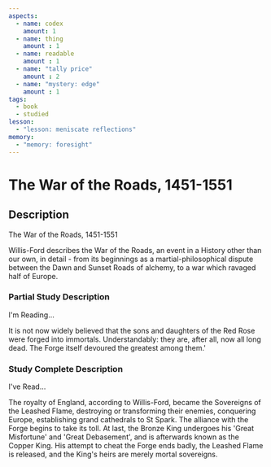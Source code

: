 ```yaml
---
aspects: 
  - name: codex
    amount: 1
  - name: thing
    amount : 1
  - name: readable
    amount : 1
  - name: "tally price"
    amount : 2
  - name: "mystery: edge"
    amount : 1
tags:
  - book
  - studied
lesson:
  - "lesson: meniscate reflections"
memory:
  - "memory: foresight"
---
```


# The War of the Roads, 1451-1551

## Description
The War of the Roads, 1451-1551

Willis-Ford describes the War of the Roads, an event in a History other than our own, in detail - from its beginnings as a martial-philosophical dispute between the Dawn and Sunset Roads of alchemy, to a war which ravaged half of Europe.
### Partial Study Description
I'm Reading...

It is not now widely believed that the sons and daughters of the Red Rose were forged into immortals. Understandably: they are, after all, now all long dead. The Forge itself devoured the greatest among them.'
### Study Complete Description
I've Read...

The royalty of England, according to Willis-Ford, became the Sovereigns of the Leashed Flame, destroying or transforming their enemies, conquering Europe, establishing grand cathedrals to St Spark. The alliance with the Forge begins to take its toll. At last, the Bronze King undergoes his 'Great Misfortune' and 'Great Debasement', and is afterwards known as the Copper King. His attempt to cheat the Forge ends badly, the Leashed Flame is released, and the King's heirs are merely mortal sovereigns.